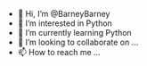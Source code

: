 - 👋 Hi, I’m @BarneyBarney
- 👀 I’m interested in Python
- 🌱 I’m currently learning Python
- 💞️ I’m looking to collaborate on ...
- 📫 How to reach me ...

<!---
BarneyBarney/BarneyBarney is a ✨ special ✨ repository because its `README.md` (this file) appears on your GitHub profile.
You can click the Preview link to take a look at your changes.
--->
